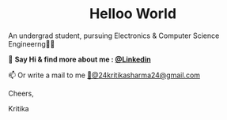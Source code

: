 <!--### Hi there 👋 

<!--
**kritika243/kritika243** is a ✨ _special_ ✨ repository because its `README.md` (this file) appears on your GitHub profile.

Here are some ideas to get you started:

- 🔭 I’m currently working on ...
- 🌱 I’m currently learning ...
- 👯 I’m looking to collaborate on ...
- 🤔 I’m looking for help with ...
- 💬 Ask me about ...
- 📫 How to reach me: ...
- 😄 Pronouns: ...
- ⚡ Fun fact: ...
-->
<h1 align="center">Helloo World </h1>

An undergrad student, pursuing Electronics & Computer Science Engineerng👩‍💻

📌 <strong>Say Hi & find more about me : <a href="https://www.linkedin.com/in/kritika243/" target="_blank">@Linkedin</a> </strong>

📫 Or write a  mail to me <a href="24kritikasharma24@gmail.com" target="_blank">📧@24kritikasharma24@gmail.com</a>


Cheers,

Kritika 
